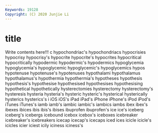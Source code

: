 ```yaml
---
Keywords: 19128
Copyright: (C) 2020 Junjie Li
---
```


# title

Write contents here!!!
c 
hypochondriac's 
hypochondriacs 
hypocrisies 
hypocrisy 
hypocrisy's 
hypocrite
hypocrite's 
hypocrites 
hypocritical 
hypocritically 
hypodermic 
hypodermic's 
hypodermics 
hypoglycemia 
hypoglycemia's 
hypoglycemic
hypoglycemic's 
hypoglycemics 
hypos 
hypotenuse 
hypotenuse's 
hypotenuses 
hypothalami 
hypothalamus 
hypothalamus's 
hypothermia
hypothermia's 
hypotheses 
hypothesis 
hypothesis's 
hypothesise 
hypothesised 
hypothesises 
hypothesising 
hypothetical 
hypothetically
hysterectomies 
hysterectomy 
hysterectomy's 
hysteresis 
hysteria 
hysteria's 
hysteric 
hysteric's 
hysterical 
hysterically
hysterics 
hysterics's 
i 
iOS 
iOS's 
iPad 
iPad's 
iPhone 
iPhone's 
iPod
iPod's 
iTunes 
iTunes's 
iamb 
iamb's 
iambic 
iambic's 
iambics 
iambs 
ibex
ibex's 
ibexes 
ibices 
ibis 
ibis's 
ibises 
ibuprofen 
ibuprofen's 
ice 
ice's
iceberg 
iceberg's 
icebergs 
icebound 
icebox 
icebox's 
iceboxes 
icebreaker 
icebreaker's 
icebreakers
icecap 
icecap's 
icecaps 
iced 
ices 
icicle 
icicle's 
icicles 
icier 
iciest
icily 
iciness 
iciness's 

